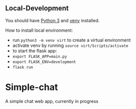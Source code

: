 ## Local-Development

You should have [Python 3](https://www.python.org/download/releases/3.0/) and [venv](https://docs.python.org/3/library/venv.html) installed.

How to install local environment:
- run `python3 -m venv virt` to create a virtual environment
- activate venv by running `source virt/Scripts/activate`
- to start the flask app:
- `export FLASK_APP=main.py`
- `export FLASK_ENV=development`
- `flask run`
# Simple-chat
A simple chat web app, currently in progress